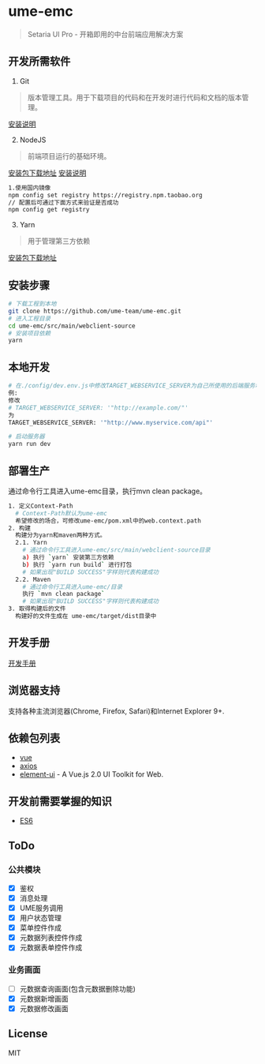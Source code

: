 # ume-emc

> Setaria UI Pro - 开箱即用的中台前端应用解决方案

## 开发所需软件

1. Git
> 版本管理工具。用于下载项目的代码和在开发时进行代码和文档的版本管理。

  [安装说明](https://git-scm.com/book/zh/v2/%E8%B5%B7%E6%AD%A5-%E5%AE%89%E8%A3%85-Git)

2. NodeJS
> 前端项目运行的基础环境。

  [安装包下载地址](https://nodejs.org/zh-cn/download/)
  [安装说明](http://www.runoob.com/nodejs/nodejs-install-setup.html)

``` bash
1.使用国内镜像
npm config set registry https://registry.npm.taobao.org
// 配置后可通过下面方式来验证是否成功
npm config get registry
```

3. Yarn
> 用于管理第三方依赖

  [安装包下载地址](https://yarnpkg.com/lang/zh-hans/docs/install/)

## 安装步骤
``` bash
# 下载工程到本地
git clone https://github.com/ume-team/ume-emc.git
# 进入工程目录
cd ume-emc/src/main/webclient-source
# 安装项目依赖
yarn
```

## 本地开发
``` bash
# 在./config/dev.env.js中修改TARGET_WEBSERVICE_SERVER为自己所使用的后端服务地址
例:
修改
# TARGET_WEBSERVICE_SERVER: '"http://example.com/"'
为
TARGET_WEBSERVICE_SERVER: '"http://www.myservice.com/api"'

# 启动服务器
yarn run dev
```

## 部署生产
通过命令行工具进入ume-emc目录，执行mvn clean package。

``` bash
1. 定义Context-Path
  # Context-Path默认为ume-emc
  希望修改的场合，可修改ume-emc/pom.xml中的web.context.path
2. 构建
  构建分为yarn和maven两种方式。
  2.1. Yarn
    # 通过命令行工具进入ume-emc/src/main/webclient-source目录
    a) 执行 `yarn` 安装第三方依赖
    b) 执行 `yarn run build` 进行打包
    # 如果出现"BUILD SUCCESS"字样则代表构建成功
  2.2. Maven
    # 通过命令行工具进入ume-emc/目录
    执行 `mvn clean package`
    # 如果出现"BUILD SUCCESS"字样则代表构建成功
3. 取得构建后的文件
  构建好的文件生成在 ume-emc/target/dist目录中
```

## 开发手册
[开发手册](https://github.com/ume-team/ume-emc/blob/master/doc/GUIDE.md)

## 浏览器支持
支持各种主流浏览器(Chrome, Firefox, Safari)和Internet Explorer 9+.

## 依赖包列表
* [vue](https://github.com/vuejs/vue)
* [axios](https://github.com/mzabriskie/axios)
* [element-ui](https://github.com/ElemeFE/element) - A Vue.js 2.0 UI Toolkit for Web.

## 开发前需要掌握的知识
* [ES6](http://es6.ruanyifeng.com/)

## ToDo

### 公共模块
- [X] 鉴权
- [X] 消息处理
- [X] UME服务调用
- [X] 用户状态管理
- [X] 菜单控件作成
- [X] 元数据列表控件作成
- [X] 元数据表单控件作成

### 业务画面
- [ ] 元数据查询画面(包含元数据删除功能)
- [X] 元数据新增画面
- [X] 元数据修改画面

## License
MIT
